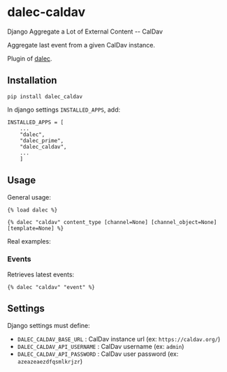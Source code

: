 # dalec-caldav

Django Aggregate a Lot of External Content -- CalDav

Aggregate last event from a given CalDav instance.

Plugin of [dalec](https://dev.webu.coop/w/i/dalec).

## Installation

```
pip install dalec_caldav
```

In django settings `INSTALLED_APPS`, add:

```
INSTALLED_APPS = [
    ...
    "dalec",
    "dalec_prime",
    "dalec_caldav",
    ...
    ]
```


## Usage

General usage:
```django
{% load dalec %}

{% dalec "caldav" content_type [channel=None] [channel_object=None] [template=None] %}
```

Real examples:

### Events

Retrieves latest events:
```django
{% dalec "caldav" "event" %}
```


## Settings

Django settings must define:

  - `DALEC_CALDAV_BASE_URL` : CalDav instance url (ex: `https://caldav.org/`)
  - `DALEC_CALDAV_API_USERNAME` : CalDav username (ex: `admin`)
  - `DALEC_CALDAV_API_PASSWORD` : CalDav user password (ex: `azeazeaezdfqsmlkrjzr`)


